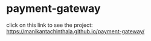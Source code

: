 # payment-gateway
click on this link to see the project: https://manikantachinthala.github.io/payment-gateway/
